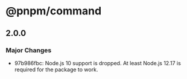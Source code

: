 # @pnpm/command

## 2.0.0
### Major Changes

- 97b986fbc: Node.js 10 support is dropped. At least Node.js 12.17 is required for the package to work.
